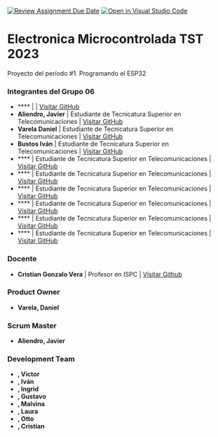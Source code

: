 [![Review Assignment Due Date](https://classroom.github.com/assets/deadline-readme-button-24ddc0f5d75046c5622901739e7c5dd533143b0c8e959d652212380cedb1ea36.svg)](https://classroom.github.com/a/J_sTf_W8)
[![Open in Visual Studio Code](https://classroom.github.com/assets/open-in-vscode-718a45dd9cf7e7f842a935f5ebbe5719a5e09af4491e668f4dbf3b35d5cca122.svg)](https://classroom.github.com/online_ide?assignment_repo_id=10792617&assignment_repo_type=AssignmentRepo)
# **Electronica Microcontrolada TST 2023**

Proyecto del período #1. Programando el ESP32

### Integrantes del Grupo 06

- **** |  | [Visitar GitHub]()
- **Aliendro, Javier** | Estudiante de Tecnicatura Superior en Telecomunicaciones | [Visitar GitHub](https://github.com/CACHITO-13)
- **Varela Daniel** | Estudiante de Tecnicatura Superior en Telecomunicaciones | [Visitar GitHub](https://github.com/linkygit)
- **Bustos Iván** | Estudiante de Tecnicatura Superior en Telecomunicaciones | [Visitar GitHub](https://github.com/ivanmaxibt)
- **** | Estudiante de Tecnicatura Superior en Telecomunicaciones | [Visitar GitHub]()
- **** | Estudiante de Tecnicatura Superior en Telecomunicaciones | [Visitar GitHub]()
- **** | Estudiante de Tecnicatura Superior en Telecomunicaciones | [Visitar GitHub]()
- **** | Estudiante de Tecnicatura Superior en Telecomunicaciones | [Visitar GitHub]()
- **** | Estudiante de Tecnicatura Superior en Telecomunicaciones | [Visitar GitHub]()
- **** | Estudiante de Tecnicatura Superior en Telecomunicaciones | [Visitar GitHub]()

### Docente

- **Cristian Gonzalo Vera** | Profesor en ISPC | [Visitar Github](https://github.com/Gona79)

### Product Owner

- **Varela, Daniel**

### Scrum Master

- **Aliendro, Javier**

### Development Team

- **, Victor**
- **, Iván**
- **, Ingrid**
- **, Gustavo**
- **, Malvina**
- **, Laura**
- **, Otto**
- **, Cristian**

